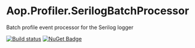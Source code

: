 # Aop.Profiler.SerilogBatchProcessor
Batch profile event processor for the Serilog logger

[![Build status](https://ci.appveyor.com/api/projects/status/344fnts6gv777de4?svg=true)](https://ci.appveyor.com/project/waxtell/aop-profiler-serilogbatchprocessor) [![NuGet Badge](https://buildstats.info/nuget/Aop.Profiler.SerilogBatchProcessor)](https://www.nuget.org/packages/Aop.Profiler.SerilogBatchProcessor/)
